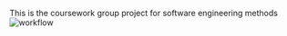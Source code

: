 This is the coursework group project for software engineering methods
![workflow](https://github.com/<UserName>/<RepositoryName>/actions/workflows/main.yml/badge.svg)